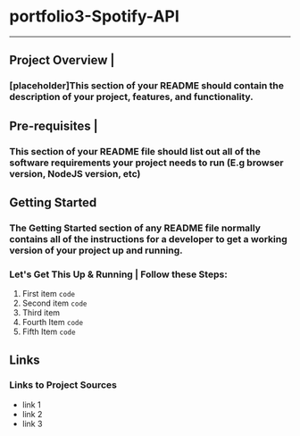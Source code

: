 # portfolio3-Spotify-API
--- 

## Project Overview | 
### [placeholder]This section of your README should contain the description of your project, features, and functionality. 


## Pre-requisites | 

### This section of your README file should list out all of the software requirements your project needs to run (E.g browser version, NodeJS version, etc)

## Getting Started
### The Getting Started section of any README file normally contains all of the instructions for a developer to get a working version of your project up and running. 
### Let's Get This Up & Running | Follow these Steps: 

1. First item
   `code`
2. Second item
   `code`
3. Third item
4. Fourth Item
   `code`
5. Fifth Item
   `code`

## Links 
### Links to Project Sources  

- link 1 <placeholder>
- link 2 <placeholder>
- link 3 <placeholder>
